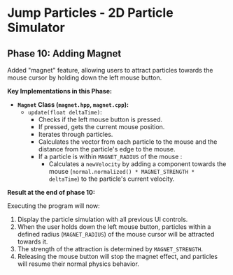 # Jump Particles - 2D Particle Simulator

## Phase 10: Adding Magnet

Added "magnet" feature, allowing users to attract particles towards the mouse cursor by holding down the left mouse button.

**Key Implementations in this Phase:**

*   **`Magnet` Class (`magnet.hpp`, `magnet.cpp`):**
    *   `update(float deltaTime)`:
        *   Checks if the left mouse button is pressed.
        *   If pressed, gets the current mouse position.
        *   Iterates through particles.
        *   Calculates the vector from each particle to the mouse and the distance from the particle's edge to the mouse.
        *   If a particle is within `MAGNET_RADIUS` of the mouse :
            *   Calculates a `newVelocity` by adding a component towards the mouse (`normal.normalized() * MAGNET_STRENGTH * deltaTime`) to the particle's current velocity.

**Result at the end of phase 10:**

Executing the program will now:
1.  Display the particle simulation with all previous UI controls.
2.  When the user holds down the left mouse button, particles within a defined radius (`MAGNET_RADIUS`) of the mouse cursor will be attracted towards it.
3.  The strength of the attraction is determined by `MAGNET_STRENGTH`.
4.  Releasing the mouse button will stop the magnet effect, and particles will resume their normal physics behavior.